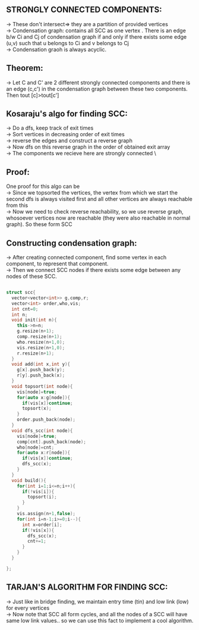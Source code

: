 **STRONGLY CONNECTED COMPONENTS:**
--

-> These don't intersect=> they are a partition of provided vertices\
-> Condensation graph: contains all SCC as one vertex . There is an edge b/w Ci and Cj of condensation graph if and only if there exists some edge (u,v) such that u belongs to Ci and v belongs to Cj\
-> Condensation graoh is always acyclic. 
  
**Theorem:**
--

-> Let C and C' are 2 different strongly connected components and there is an edge (c,c') in the condensation graph between these two components. Then tout [c]>tout[c']

**Kosaraju's algo for finding SCC:**
--

-> Do a dfs, keep track of exit times\
-> Sort vertices in decreasing order of exit times\
-> reverse the edges and construct a reverse graph\
-> Now dfs on this reverse graph in the order of obtained exit array\
-> The components we recieve here are strongly connected \

**Proof:**
--
 One proof for this algo can be\
 -> Since we topsorted the vertices, the vertex from which we start the second dfs is always visited first and all other vertices are always reachable from this\
 -> Now we need to check reverse reachability, so we use reverse graph, whosoever vertices now are reachable (they were also reachable in normal graph). So these form SCC
 
 
 **Constructing condensation graph:**
 --
 
 -> After creating connected component, find some vertex in each component, to represent that component.\
 -> Then we connect SCC nodes if there exists some edge between any nodes of these SCC.
```cpp

struct scc{
  vector<vector<int>> g,comp,r;
  vector<int> order,who,vis;
  int cnt=0;
  int n;
  void init(int n){
    this->n=n;
    g.resize(n+1);
    comp.resize(n+1);
    who.resize(n+1,0);
    vis.resize(n+1,0);
    r.resize(n+1);
  }
  void add(int x,int y){
    g[x].push_back(y);
    r[y].push_back(x);
  }
  void topsort(int node){
    vis[node]=true;
    for(auto x:g[node]){
      if(vis[x])continue;
      topsort(x);
    }
    order.push_back(node);
  }
  void dfs_scc(int node){
    vis[node]=true;
    comp[cnt].push_back(node);
    who[node]=cnt;
    for(auto x:r[node]){
      if(vis[x])continue;
      dfs_scc(x);
    }
  }
  void build(){
    for(int i=1;i<=n;i++){
      if(!vis[i]){
        topsort(i);
      }
    }
    vis.assign(n+1,false);
    for(int i=n-1;i>=0;i--){
      int x=order[i];
      if(!vis[x]){
        dfs_scc(x);
        cnt+=1;
      }
    }
  }

};
```

**TARJAN'S ALGORITHM FOR FINDING SCC:**
--

-> Just like in bridge finding, we maintain entry time (tin) and low link (low) for every vertices\
-> Now note that SCC all form cycles, and all the nodes of a SCC will have same low link values.. so we can use this fact to implement a cool algorithm.
